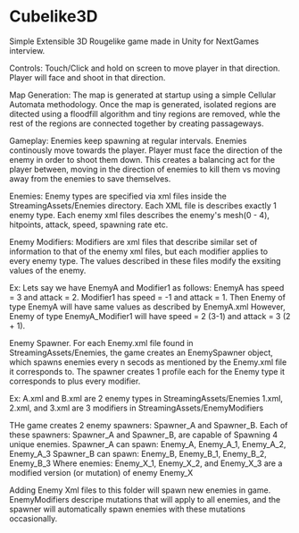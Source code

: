 # Cubelike3D
Simple Extensible 3D Rougelike  game made in Unity for NextGames interview.

Controls:
Touch/Click and hold on screen to move player in that direction. Player will face and shoot in that direction.

Map Generation:
The map is generated at startup using a simple Cellular Automata methodology. Once the map is generated, isolated regions are ditected using a floodfill algorithm and tiny regions are removed, whle the rest of the regions are connected together by creating passageways.

Gameplay:
Enemies keep spawning at regular intervals. Enemies continously move towards the player.
Player must face the direction of the enemy in order to shoot them down.
This creates a balancing act for the player between, moving in the direction of enemies to kill them vs moving away from the enemies
to save themselves. 

Enemies: 
Enemy types are specified via xml files inside the StreamingAssets/Enemies directory. Each XML file is describes exactly 1 enemy type. 
Each enemy xml files describes the enemy's mesh(0 - 4), hitpoints, attack, speed, spawning rate etc.

Enemy Modifiers:
Modifiers are xml files that describe similar set of information to that of the enemy xml files, but each modifier applies to every enemy type. The values described in these files modify the exsiting values of the enemy.

Ex: Lets say we have EnemyA and Modifier1 as follows:
EnemyA has speed = 3 and attack = 2. 
Modifier1 has speed = -1 and attack = 1.
Then Enemy of type EnemyA will have same values as described by EnemyA.xml
However, Enemy of type EnemyA_Modifier1 will have speed = 2 (3-1) and attack = 3 (2 + 1).

Enemy Spawner.
For each Enemy.xml file found in StreamingAssets/Enemies, the game creates an EnemySpawner object, which spawns enemies every n secods as mentioned by the Enemy.xml file it corresponds to. The spawner creates 1 profile each for the Enemy type it corresponds to plus every modifier.

Ex: 
A.xml and B.xml are 2 enemy types in StreamingAssets/Enemies
1.xml, 2.xml, and 3.xml are 3 modifiers in StreamingAssets/EnemyModifiers

THe game creates 2 enemy spawners: Spawner_A and Spawner_B.
Each of these spawners: Spawner_A and Spawner_B, are capable of Spawning 4 unique enemies.
Spawner_A can spawn: Enemy_A, Enemy_A_1, Enemy_A_2, Enemy_A_3
Spawner_B can spawn: Enemy_B, Enemy_B_1, Enemy_B_2, Enemy_B_3
Where enemies: Enemy_X_1, Enemy_X_2, and Enemy_X_3 are a modified version (or mutation) of enemy Enemy_X


Adding Enemy Xml files to this folder will spawn new enemies in game.
EnemyModifiers descripe mutations that will apply to all enemies, and the spawner will automatically spawn enemies with these mutations occasionally.
